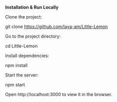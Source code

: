 **Installation & Run Locally**

Clone the project:
  
  git clone https://github.com/laya-am/Little-Lemon
  
  
Go to the project directory:
  
  cd Little-Lemon
  
  
Install dependencies:
  
  npm install
  
  
Start the server:
  
  npm start
  
  
Open http://localhost:3000 to view it in the browser.
